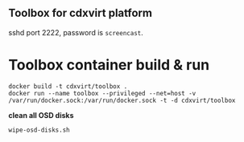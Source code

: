 ## Toolbox for cdxvirt platform
sshd port 2222, password is ``screencast``.

# Toolbox container build & run
```
docker build -t cdxvirt/toolbox .
docker run --name toolbox --privileged --net=host -v /var/run/docker.sock:/var/run/docker.sock -t -d cdxvirt/toolbox
```

**clean all OSD disks**
```
wipe-osd-disks.sh
```

